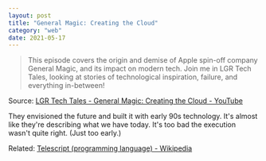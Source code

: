 ```yaml
---
layout: post
title: "General Magic: Creating the Cloud"
category: "web"
date: 2021-05-17
---
```


> This episode covers the origin and demise of Apple spin-off company General Magic, and its impact on modern tech. Join me in LGR Tech Tales, looking at stories of technological inspiration, failure, and everything in-between!

Source: [LGR Tech Tales - General Magic: Creating the Cloud - YouTube](https://www.youtube.com/watch?v=Opcuy-8VO64)

They envisioned the future and built it with early 90s technology. It's almost like they're describing what we have today. It's too bad the execution wasn't quite right. (Just too early.)

Related: [Telescript (programming language) - Wikipedia](https://en.m.wikipedia.org/wiki/Telescript_%28programming_language%29)
